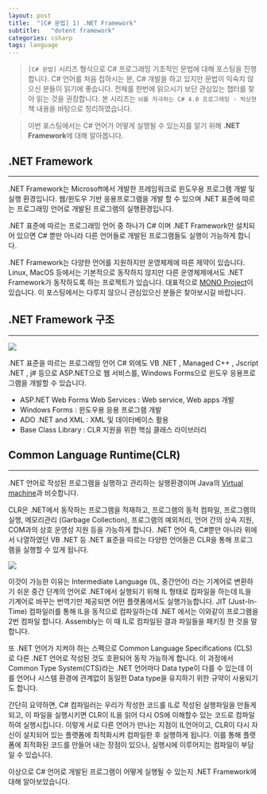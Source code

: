 ```yaml
---
layout: post
title:  "[C# 문법] 1) .NET Framework"
subtitle:   "dotent framework"
categories: csharp
tags: language
---
```


> `[C# 문법]` 시리즈 형식으로 C# 프로그래밍 기초적인 문법에 대해 포스팅을 진행합니다. C# 언어를 처음 접하시는 분, C# 개발을 하고 있지만 문법이 익숙치 않으신 분들이 읽기에 좋습니다. 전체를 한번에 읽으시기 보단 관심있는 챕터를 찾아 읽는 것을 권장합니다.
> 본 시리즈는 `뇌를 자극하는 C# 4.0 프로그래밍 - 박상현` 책 내용을 바탕으로 정리하였습니다.

> 이번 포스팅에서는 C# 언어가 어떻게 실행될 수 있는지를 알기 위해 **.NET Framework**에 대해 알아봅니다. 

## .NET Framework
---

.NET Framework는 Microsoft에서 개발한 프레임워크로 윈도우용 프로그램 개발 및 실행 환경입니다.
웹/윈도우 기반 응용프로그램을 개발 할 수 있으며 .NET 표준에 따르는 프로그래밍 언어로 개발된 프로그램의 실행환경입니다.

.NET 표준에 따르는 프로그래밍 언어 중 하나가 C# 이며 .NET Framework만 설치되어 있으면 C# 뿐만 아니라 다른 언어들로 개발된 프로그램들도 실행이 가능하게 합니다.

.NET Framework는 다양한 언어를 지원하지만 운영체제에 따른 제약이 있습니다. Linux, MacOS 등에서는 기본적으로 동작하지 않지만 다른 운영체제에서도 .NET Framework가 동작하도록 하는 프로젝트가 있습니다. 대표적으로 [MONO Project](https://www.mono-project.com/)이 있습니다. 이 포스팅에서는 다루지 않으니 관심있으신 분들은 찾아보시길 바랍니다.

## .NET Framework 구조
---

![](https://laboputer.github.io/assets/img/csharp/01-1.PNG)

.NET 표준을 따르는 프로그래밍 언어 C# 외에도 VB .NET , Managed C++ , Jscript .NET , j# 등으로 ASP.NET으로 웹 서비스를, Windows Forms으로 윈도우 응용프로그램을 개발할 수 있습니다.

- ASP.NET Web Forms Web Services : Web service, Web apps 개발 
- Windows Forms : 윈도우용 응용 프로그램 개발
- ADO .NET and XML : XML 및 데이터베이스 활용
- Base Class Library : CLR 지원을 위한 핵심 클래스 라이브러리

## Common Language Runtime(CLR)
---

.NET 언어로 작성된 프로그램을 실행하고 관리하는 실행환경이며 Java의 [Virtual machine](https://ko.wikipedia.org/wiki/%EC%9E%90%EB%B0%94_%EA%B0%80%EC%83%81_%EB%A8%B8%EC%8B%A0)과 비슷합니다.

CLR은 .NET에서 동작하는 프로그램을 적재하고, 프로그램의 동적 컴파일, 프로그램의 실행, 메모리관리 (Garbage Collection), 프로그램의 예외처리, 언어 간의 상속 지원, COM과의 상호 운영성 지원 등을 가능하게 합니다. .NET 언어 즉, C#뿐만 아니라 위에서 나열하였던 VB .NET 등 .NET 표준을 따르는 다양한 언어들은 CLR을 통해 프로그램을 실행할 수 있게 됩니다.

![](https://laboputer.github.io/assets/img/csharp/01-2.PNG)

이것이 가능한 이유는 Intermediate Language (IL, 중간언어) 라는 기계어로 변환하기 쉬운 중간 단계의 언어로 .NET에서 실행되기 위해 IL 형태로 컴파일을 하는데 IL을 기계어로 바꾸는 번역기만 제공되면 어떤 플랫폼에서도 실행가능합니다. JIT (Just-In-Time) 컴파일러를 통해 IL을 동적으로 컴파일하는데 .NET 에서는 이와같이 프로그램을 2번 컴파일 합니다. Assembly는 이 때 IL로 컴파일된 결과 파일들을 패키징 한 것을 말합니다.

또 .NET 언어가 지켜야 하는 스펙으로 Common Language Specifications (CLS)로 다른 .NET 언어로 작성된 것도 호환되어 동작 가능하게 합니다. 이 과정에서 Common Type System(CTS)라는 .NET 언어마다 Data type이 다를 수 있는데 이를 언어나 시스템 환경에 관계없이 동일한 Data type을 유지하기 위한 규약이 사용되기도 합니다.

간단히 요약하면, C# 컴파일러는 우리가 작성한 코드를 IL로 작성된 실행파일을 만들게 되고, 이 파일을 실행시키면 CLR이 IL을 읽어 다시 OS에 이해할수 있는 코드로 컴파일하여 실행시킵니다. 이렇게 서로 다른 언어가 만나는 지점이 IL언어이고, CLR이 다시 자신이 설치되어 있는 플랫폼에 최적화시켜 컴파일한 후 실행하게 됩니다. 이를 통해 플랫폼에 최적화된 코드를 만들어 내는 장점이 있으나, 실행시에 이루어지는 컴파일이 부담일 수 있습니다.

이상으로 C# 언어로 개발된 프로그램이 어떻게 실행될 수 있는지 .NET Framework에 대해 알아보았습니다.